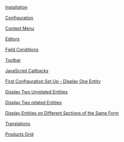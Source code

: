 <p><a href="https://github.com/mehrgithub/dcrmeg/raw/master/docs/Installation.md">Installation</a><br><br>
<a href="https://github.com/mehrgithub/dcrmeg/raw/master/docs/Configuration.md">Configuration</a><br><br>
<a href="https://github.com/mehrgithub/dcrmeg/raw/master/docs/Context%20Menu.md">Context Menu</a><br><br>
<a href="https://github.com/mehrgithub/dcrmeg/raw/master/docs/Editors.md">Editors</a><br><br>
<a href="https://github.com/mehrgithub/dcrmeg/raw/master/docs/Field%20Conditions.md">Field Conditions</a><br><br>
<a href="https://github.com/mehrgithub/dcrmeg/raw/master/docs/Toolbar.md">Toolbar</a><br><br>
<a href="https://github.com/mehrgithub/dcrmeg/raw/master/docs/JavaScript%20Callbacks.md">JavaScript Callbacks</a><br><br>
<a href="https://github.com/mehrgithub/dcrmeg/raw/master/docs/First%20Configuration%20Set%20Up%20-%20Display%20One%20Entity.md">First Configuration Set Up - Display One Entity</a><br><br>
<a href="https://github.com/mehrgithub/dcrmeg/raw/master/docs/Display%20Two%20Unrelated%20Entities.md">Display Two Unrelated Entities</a><br><br>
<a href="https://github.com/mehrgithub/dcrmeg/raw/master/docs/Display%20Two%20related%20Entities.md">Display Two related Entities</a><br><br>
<a href="https://github.com/mehrgithub/dcrmeg/raw/master/docs/Display%20Entities%20on%20Different%20Sections%20of%20the%20Same%20Form.md">Display Entities on Different Sections of the Same Form</a><br><br>
<a href="https://github.com/mehrgithub/dcrmeg/raw/master/docs/Translations.md">Translations</a><br><br>
<a href="https://github.com/mehrgithub/dcrmeg/raw/master/docs/Products%20Grid.md">Products Grid</a><br><br></p>
